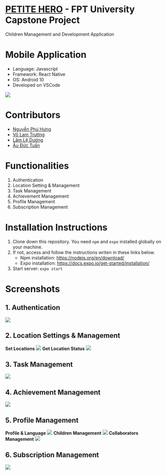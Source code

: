 # [PETITE HERO](https://github.com/petite-hero) - FPT University Capstone Project
Children Management and Development Application

# Mobile Application
- Language: Javascript
- Framework: React Native
- OS: Android 10
- Developed on VSCode

![](screenshots/overview.png)

# Contributors
- [Nguyễn Phú Hưng](https://github.com/hulk1999)
- [Võ Lam Trường](https://github.com/llduong)
- [Lâm Lệ Dương](https://github.com/llduong)
- [Âu Đức Tuấn](https://github.com/ibenrique2510)

# Functionalities
1. Authentication
2. Location Setting & Management
3. Task Management
4. Achievement Management
5. Profile Management
6. Subscription Management

# Installation Instructions
1. Clone down this repository. You need `npm` and `expo` installed globally on your machine.
2. If not, access and follow the instructions writen in these links below.
	* Npm installation: https://nodejs.org/en/download/
	* Expo installation: https://docs.expo.io/get-started/installation/
3. Start server: `expo start`

# Screenshots
## 1. Authentication
![](screenshots/authentication.png)
## 2. Location Settings & Management
**Set Locations**
![](screenshots/tracking1.png)
**Get Location Status**
![](screenshots/tracking2.png)
## 3. Task Management
![](screenshots/task.png)
## 4. Achievement Management
![](screenshots/quest.png)
## 5. Profile Management
**Profile & Language**
![](screenshots/profile.png)
**Children Management**
![](screenshots/profile-child.png)
**Collaborators Management**
![](screenshots/profile-collab.png)
## 6. Subscription Management
![](screenshots/profile-subscription.png)